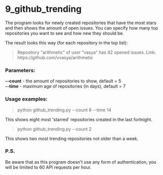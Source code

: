 # 9_github_trending

The program looks for newly created repositories that have the most stars and then shows the amount of open issues. You can specify how many top repositories you want to see and how new they should be.

The result looks this way (for each repository in the top list):   
> Repository "arithmetic" of user "vasya" has 42 opened issues. Link: https:<i></i>//github.com/v<i></i>vasya/arithmetic

### Parameters:   
**--count** - the amount of repositories to show, default = 5   
**--time** - maximum age of repositories (in days), default = 7   

### Usage examples:

> python github_trending.py --count 8 --time 14   

This shows eight most 'starred' repositories created in the last fortnight.   

> python github_trending.py --count 2   

This shows two most trending repositories not older than a week.

### P.S.

Be aware that as this program doesn't use any form of authentication, you will be limited to 60 API requests per hour.
